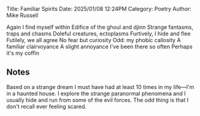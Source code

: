 Title: Familiar Spirits
Date: 2025/01/08 12:24PM
Category: Poetry
Author: Mike Russell

Again I find myself within
Edifice of the ghoul and djinn
Strange fantasms, traps and chasms
Doleful creatures, ectoplasms
Furtively, I hide and flee
Futilely, we all agree
No fear but curiosity
Odd: my phobic callosity
A familiar clairvoyance
A slight annoyance
I've been there so often
Perhaps it's my coffin

## Notes

Based on a strange dream I must have had at least 10 times in my life—I'm in a haunted house. I explore the strange paranormal phenomena and I usually hide and run from some of the evil forces. The odd thing is that I don't recall ever feeling scared.
